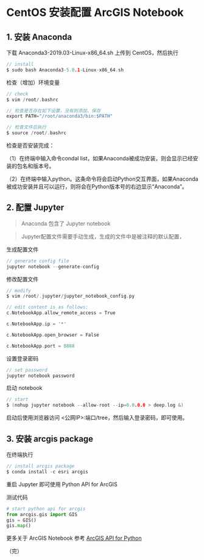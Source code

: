 # CentOS 安装配置 ArcGIS Notebook

## 1. 安装 Anaconda

下载 Anaconda3-2019.03-Linux-x86_64.sh 上传到 CentOS，然后执行

```c
// install
$ sudo bash Anaconda3-5.0.1-Linux-x86_64.sh
```

检查（增加）环境变量

```c
// check
$ vim /root/.bashrc

// 检查是否存在如下设置，没有则添加、保存
export PATH="/root/anaconda3/bin:$PATH"

// 检查文件后执行
$ source /root/.bashrc
```

检查是否安装完成：

（1）在终端中输入命令condal list，如果Anaconda被成功安装，则会显示已经安装的包名和版本号。

（2）在终端中输入python。这条命令将会启动Python交互界面，如果Anaconda被成功安装并且可以运行，则将会在Python版本号的右边显示“Anaconda”。

## 2. 配置 Jupyter

> Anaconda 包含了 Jupyter notebook  

> Jupyter配置文件需要手动生成，生成的文件中是被注释的默认配置，

生成配置文件

```c
// generate config file
jupyter notebook --generate-config
```

修改配置文件

```c
// modify 
$ vim /root/.jupyter/jupyter_notebook_config.py

// edit content is as follows:
c.NotebookApp.allow_remote_access = True

c.NotebookApp.ip = '*'

c.NotebookApp.open_browser = False

c.NotebookApp.port = 8888

```

设置登录密码

```c
// set password
jupyter notebook password
```

启动 notebook

```c
// start
$ (nohup jupyter notebook --allow-root --ip=0.0.0.0 > deep.log &)
```

启动后使用浏览器访问 <公网IP>:端口/tree，然后输入登录密码，即可使用。

## 3. 安装 arcgis package

在终端执行

```c
// install arcgis package
$ conda install -c esri arcgis
```

重启 Jupyter 即可使用 Python API for ArcGIS

测试代码

```python
# start python api for arcgis
from arcgis.gis import GIS
gis = GIS()
gis.map()
```

更多关于 ArcGIS Notebook 参考 [ArcGIS API for Python](https://developers.arcgis.com/python/guide/install-and-set-up/#Install-using-Anaconda-for-Python-Distribution)

（完）




